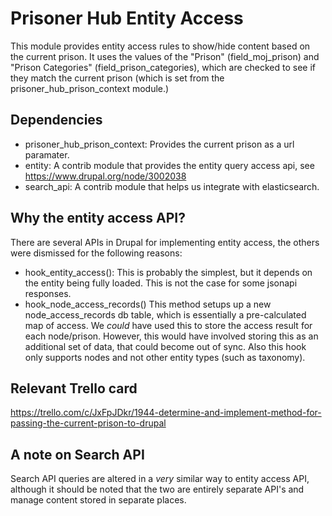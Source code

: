 # Prisoner Hub Entity Access

This module provides entity access rules to show/hide content based on the current prison.
It uses the values of the "Prison" (field_moj_prison) and "Prison Categories" (field_prison_categories),
which are checked to see if they match  the current prison (which is set from the prisoner_hub_prison_context module.)

## Dependencies
- prisoner_hub_prison_context:
  Provides the current prison as a url paramater.
- entity:
  A contrib module that provides the entity query access api, see https://www.drupal.org/node/3002038
- search_api:
  A contrib module that helps us integrate with elasticsearch.

## Why the entity access API?
There are several APIs in Drupal for implementing entity access, the others were dismissed for
the following reasons:
- hook_entity_access():
  This is probably the simplest, but it depends on the entity being fully loaded.  This is
  not the case for some jsonapi responses.
- hook_node_access_records()
  This method setups up a new node_access_records db table, which is essentially a pre-calculated
  map of access.  We _could_ have used this to store the access result for each node/prison.
  However, this would have involved storing this as an additional set of data, that could become
  out of sync.  Also this hook only supports nodes and not other entity types (such as taxonomy).

## Relevant Trello card
https://trello.com/c/JxFpJDkr/1944-determine-and-implement-method-for-passing-the-current-prison-to-drupal

## A note on Search API
Search API queries are altered in a _very_ similar way to entity access API, although it should be noted that the two
are entirely separate API's and manage content stored in separate places.
